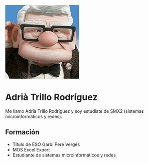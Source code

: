 ![Image](fotito.jpg) 
# Adrià Trillo Rodríguez
Me llamo Adrià Trillo Rodríguez y soy estudiate de SMX2 (sistemas microinformáticos y redes).
## Formación
- Título de ESO Garbí Pere Vergés
- MOS Excel Expert
- Estudiante de sistemas microinformáticos y redes
